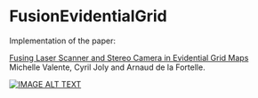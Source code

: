 # FusionEvidentialGrid
Implementation of the paper: 

[Fusing Laser Scanner and Stereo Camera in Evidential Grid Maps](https://arxiv.org/abs/1805.10046)  
Michelle Valente, Cyril Joly and Arnaud de la Fortelle.

[![IMAGE ALT TEXT](http://img.youtube.com/vi/SJUQO05Cu90/0.jpg)](http://www.youtube.com/watch?v=SJUQO05Cu90 "Fusing Laser Scanner and Stereo Camera in Evidential Grid Maps")
